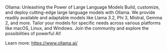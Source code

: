 Ollama: Unleashing the Power of Large Language Models
Build, customize, and deploy cutting-edge large language models with Ollama. We provide readily available and adaptable models like Llama 3.2, Phi 3, Mistral, Gemma 2, and more. Tailor your models for specific needs across various platforms like macOS, Linux, and Windows. Join the community and explore the possibilities of powerful AI!

Learn more: https://www.ollama.ai/